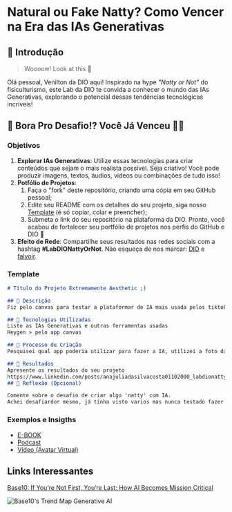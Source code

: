 # Natural ou Fake Natty? Como Vencer na Era das IAs Generativas

## 🚀 Introdução

> Woooow! Look at this 👀

Olá pessoal, Venilton da DIO aqui! Inspirado na hype _"Natty or Not"_ do fisiculturismo, este Lab da DIO te convida a conhecer o mundo das IAs Generativas, explorando o potencial dessas tendências tecnológicas incríveis!

## 🎯 Bora Pro Desafio!? Você Já Venceu 💪🤓

### Objetivos

1. **Explorar IAs Generativas**: Utilize essas tecnologias para criar conteúdos que sejam o mais realista possível. Seja criativo! Você pode produzir imagens, textos, áudios, vídeos ou combinações de tudo isso!
1. **Potfólio de Projetos**:
    1. Faça o "fork" deste repositório, criando uma cópia em seu GitHub pessoal;
    2. Edite seu README com os detalhes do seu projeto, siga nosso [Template](#template) (é só copiar, colar e preencher);
    3. Submeta o link do seu repositório na plataforma da DIO. Pronto, você acabou de fortalecer seu portfólio de projetos nos perfis do GitHub e DIO 🚀
1. **Efeito de Rede**: Compartilhe seus resultados nas redes sociais com a hashtag **#LabDIONattyOrNot**. Não esqueça de nos marcar: [DIO](https://www.linkedin.com/school/dio-makethechange) e [falvojr](https://www.linkedin.com/in/falvojr).

### Template

```markdown
# Título do Projeto Extremamente Aesthetic ;)

## 📒 Descrição
Fiz pelo canvas para testar a plataformar de IA mais usada pelos tiktoks

## 🤖 Tecnologias Utilizadas
Liste as IAs Generativas e outras ferramentas usadas
Heygen > pelo app canvas

## 🧐 Processo de Criação
Pesquisei qual app poderia utilizar para fazer a IA, utilizei a foto da monalisa, o audio criei no meu computador mesmo e assim fiz o upload, ao final ficou com a monalisa falando "Dificil esse desafio viu" com minha voz. 

## 🚀 Resultados
Apresente os resultados do seu projeto 
https://www.linkedin.com/posts/anajuliadasilvacosta01102000_labdionattyornot-activity-7205675026614784000-a8z1?utm_source=share&utm_medium=member_desktop
## 💭 Reflexão (Opcional)

Comente sobre o desafio de criar algo 'natty' com IA.
Achei desafiardor mesmo, já tinha visto varios mas nunca testado fazer um, foi bem legal experiencia.
``` 


### Exemplos e Insigths

- [E-BOOK](/exemplos/E-BOOK.md)
- [Podcast](/exemplos/PODCAST.md)
- [Vídeo (Avatar Virtual)](/exemplos/VIDEO.md)

## Links Interessantes

[Base10: If You’re Not First, You’re Last: How AI Becomes Mission Critical](https://base10.vc/post/generative-ai-mission-critical/)

![Base10's Trend Map Generative AI](https://github.com/digitalinnovationone/lab-natty-or-not/assets/730492/f4df26e8-f8f7-4419-8252-c69d73ea930c)

